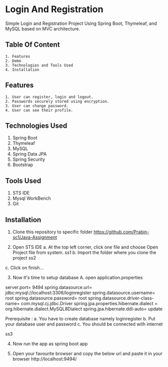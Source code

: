 
# Login And Registration

Simple Login and Registration Project Using Spring Boot, Thymeleaf, and MySQL based on MVC architecture.

## Table Of Content
    1. Features
    2. Demo
    3. Technologies and Tools Used
    4. Installation

    
    
## Features

    1. User can register, login and logout.
    2. Passwords securely stored using encryption.
    3. User can change password.
    4. User can see their profile.

## Technologies Used

1. Spring Boot
2. Thymeleaf
3. MySQL
4. Spring Data JPA
5. Spring Security
6. Bootstrap

## Tools Used
1. STS IDE
2. Mysql WorkBench
3. Git

## Installation
1. Clone this repository to specific folder
https://github.com/Prabin-sc1/Java-Assignment 

2. Open STS IDE
a. At the top left corner, click one file and choose Open Project file from system.
ss1
b. Import the folder where you clone the project
ss2

c. Click on finish...

3. Now it's time to setup database
A. open application.properties


server.port= 9494
spring.datasource.url= jdbc:mysql://localhost:3306/loginregister
spring.datasource.username= root
spring.datasource.password= root
spring.datasource.driver-class-name= com.mysql.cj.jdbc.Driver
spring.jpa.properties.hibernate.dialect = org.hibernate.dialect.MySQL8Dialect
spring.jpa.hibernate.ddl-auto= update

Prerequisite :
a. You have to create database namely loginregister
b. Put your database user and password
c. You should be connected with internet

ss3

4. Now run the app as spring boot app

5. Open your favourite browser and copy the below url and paste it in your browser 
  http://localhost:9494/ 

  
